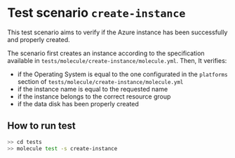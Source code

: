 # Test scenario `create-instance`

This test scenario aims to verify if the Azure instance has been successfully and properly created.

The scenario first creates an instance according to the specification available in `tests/molecule/create-instance/molecule.yml`.
Then, It verifies:

- if the Operating System is equal to the one configurated in the `platforms` section of `tests/molecule/create-instance/molecule.yml`
- if the instance name is equal to the requested name
- if the instance belongs to the correct resource group
- if the data disk has been properly created

## How to run test

```bash
>> cd tests
>> molecule test -s create-instance
```
